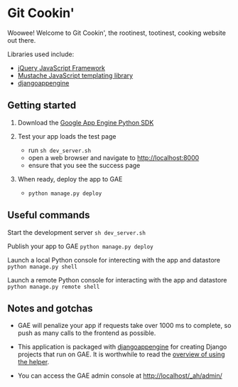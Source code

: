 Git Cookin'
================================

Woowee! Welcome to Git Cookin', the rootinest, tootinest, cooking website out there.

Libraries used include:

* [jQuery JavaScript Framework](http://jquery.com/)
* [Mustache JavaScript templating library](http://github.com/janl/mustache.js)
* [djangoappengine](http://www.allbuttonspressed.com/projects/djangoappengine)


Getting started
---------------

1. Download the [Google App Engine Python SDK](http://code.google.com/appengine/downloads.html)

2. Test your app loads the test page
   * run `sh dev_server.sh`
   * open a web browser and navigate to [http://localhost:8000](http://localhost)
   * ensure that you see the success page

3. When ready, deploy the app to GAE
   * `python manage.py deploy`


Useful commands
---------------

Start the development server
`sh dev_server.sh`

Publish your app to GAE
`python manage.py deploy`

Launch a local Python console for interecting with the app and datastore
`python manage.py shell`

Launch a remote Python console for interacting with the app and datastore
`python manage.py remote shell`


Notes and gotchas
-----------------

* GAE will penalize your app if requests take over 1000 ms to complete, so
push as many calls to the frontend as possible.

* This application is packaged with [djangoappengine](http://www.allbuttonspressed.com/projects/djangoappengine)
for creating Django projects that run on GAE. It is worthwhile to read the [overview of using the helper](http://code.google.com/appengine/articles/django-nonrel.html).

* You can access the GAE admin console at [http://localhost/_ah/admin/](http://localhost/_ah/admin/)
